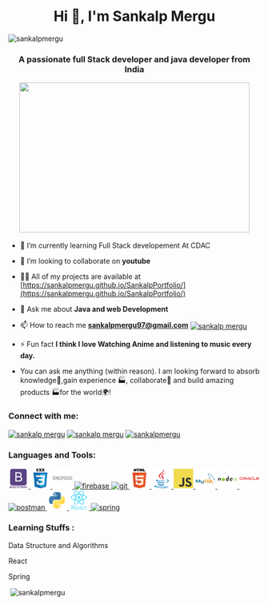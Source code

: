 <h1 align="center">Hi 👋, I'm Sankalp Mergu</h1><p align="left"> <img src="https://komarev.com/ghpvc/?username=sankalpmergu&label=Profile%20views&color=0e75b6&style=flat" alt="sankalpmergu" /> </p>
<h3 align="center">A passionate full Stack developer and java developer from India</h3>
<p align="center">
  <img width="460" height="300" src="https://user-images.githubusercontent.com/69752459/123550442-15236800-d78b-11eb-851b-c2a48938bd96.gif">
</p>
 
 
- 🌱 I’m currently learning Full Stack developement At CDAC

- 👯 I’m looking to collaborate on **youtube**

- 👨‍💻 All of my projects are available at [https://sankalpmergu.github.io/SankalpPortfolio/](https://sankalpmergu.github.io/SankalpPortfolio/)

- 💬 Ask me about **Java and web Development**

- 📫 How to reach me **sankalpmergu97@gmail.com** <a href="https://fb.com/sankalp mergu" target="blank"><img align="center" src="https://img.shields.io/badge/Gmail-D14836?style=for-the-badge&logo=gmail&logoColor=white" alt="sankalp mergu" height="30" width="70" /></a>

- ⚡ Fun fact **I think I love Watching Anime and listening to music every day.**
- You can ask me anything (within reason). I am looking forward to absorb knowledge🧠,gain experience 🏭, collaborate🤝 and build amazing products 🏭for the world🌍!

<h3 align="left">Connect with me:</h3>
<p align="left">
<a href="https://www.linkedin.com/in/sankalp-mergu-66a05915b" target="blank"><img align="center" src="https://img.shields.io/badge/LinkedIn-0077B5?style=for-the-badge&logo=linkedin&logoColor=white" alt="sankalp mergu" height="40" width="100" /></a>
<a href="https://fb.com/sankalp mergu" target="blank"><img align="center" src="https://img.shields.io/badge/Facebook-1877F2?style=for-the-badge&logo=facebook&logoColor=white" alt="sankalp mergu" height="40" width="100" /></a>
<a href="https://instagram.com/sankalpmergu" target="blank"><img align="center" src="https://img.shields.io/badge/Instagram-E4405F?style=for-the-badge&logo=instagram&logoColor=white" alt="sankalpmergu" height="40" width="100" /></a>
</p>

<h3 align="left">Languages and Tools:</h3>
<p align="left"> <a href="https://getbootstrap.com" target="_blank"> <img src="https://raw.githubusercontent.com/devicons/devicon/master/icons/bootstrap/bootstrap-plain-wordmark.svg" alt="bootstrap" width="40" height="40"/> </a> <a href="https://www.w3schools.com/css/" target="_blank"> <img src="https://raw.githubusercontent.com/devicons/devicon/master/icons/css3/css3-original-wordmark.svg" alt="css3" width="40" height="40"/> </a> <a href="https://expressjs.com" target="_blank"> <img src="https://raw.githubusercontent.com/devicons/devicon/master/icons/express/express-original-wordmark.svg" alt="express" width="40" height="40"/> </a> <a href="https://firebase.google.com/" target="_blank"> <img src="https://www.vectorlogo.zone/logos/firebase/firebase-icon.svg" alt="firebase" width="40" height="40"/> </a> <a href="https://git-scm.com/" target="_blank"> <img src="https://www.vectorlogo.zone/logos/git-scm/git-scm-icon.svg" alt="git" width="40" height="40"/> </a> <a href="https://www.w3.org/html/" target="_blank"> <img src="https://raw.githubusercontent.com/devicons/devicon/master/icons/html5/html5-original-wordmark.svg" alt="html5" width="40" height="40"/> </a> <a href="https://www.java.com" target="_blank"> <img src="https://raw.githubusercontent.com/devicons/devicon/master/icons/java/java-original.svg" alt="java" width="40" height="40"/> </a> <a href="https://developer.mozilla.org/en-US/docs/Web/JavaScript" target="_blank"> <img src="https://raw.githubusercontent.com/devicons/devicon/master/icons/javascript/javascript-original.svg" alt="javascript" width="40" height="40"/> </a> <a href="https://www.mysql.com/" target="_blank"> <img src="https://raw.githubusercontent.com/devicons/devicon/master/icons/mysql/mysql-original-wordmark.svg" alt="mysql" width="40" height="40"/> </a> <a href="https://nodejs.org" target="_blank"> <img src="https://raw.githubusercontent.com/devicons/devicon/master/icons/nodejs/nodejs-original-wordmark.svg" alt="nodejs" width="40" height="40"/> </a> <a href="https://www.oracle.com/" target="_blank"> <img src="https://raw.githubusercontent.com/devicons/devicon/master/icons/oracle/oracle-original.svg" alt="oracle" width="40" height="40"/> </a> <a href="https://postman.com" target="_blank"> <img src="https://www.vectorlogo.zone/logos/getpostman/getpostman-icon.svg" alt="postman" width="40" height="40"/> </a> <a href="https://www.python.org" target="_blank"> <img src="https://raw.githubusercontent.com/devicons/devicon/master/icons/python/python-original.svg" alt="python" width="40" height="40"/> </a> <a href="https://reactjs.org/" target="_blank"> <img src="https://raw.githubusercontent.com/devicons/devicon/master/icons/react/react-original-wordmark.svg" alt="react" width="40" height="40"/> </a> <a href="https://spring.io/" target="_blank"> <img src="https://www.vectorlogo.zone/logos/springio/springio-icon.svg" alt="spring" width="40" height="40"/> </a> </p>
<h3 align="left">Learning Stuffs :</h3>
<p align="left">Data Structure and Algorithms</p>
<p align="left">React<p>
<p align="left">Spring<p>

<p>&nbsp;<img align="center" src="https://github-readme-stats.vercel.app/api?username=sankalpmergu&show_icons=true&locale=en" alt="sankalpmergu" /></p>
